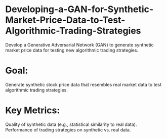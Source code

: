 # Developing-a-GAN-for-Synthetic-Market-Price-Data-to-Test-Algorithmic-Trading-Strategies
Develop a Generative Adversarial Network (GAN) to generate synthetic market price data for testing new algorithmic trading strategies.

# Goal: 
Generate synthetic stock price data that resembles real market data to test algorithmic trading strategies.

# Key Metrics:
Quality of synthetic data (e.g., statistical similarity to real data).
Performance of trading strategies on synthetic vs. real data.
